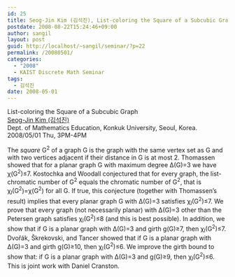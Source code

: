 ```yaml
---
id: 25
title: Seog-Jin Kim (김석진), List-coloring the Square of a Subcubic Graph
postdate: 2008-08-22T15:24:46+09:00
author: sangil
layout: post
guid: http://localhost/~sangil/seminar/?p=22
permalink: /20080501/
categories:
  - "2008"
  - KAIST Discrete Math Seminar
tags:
  - 김석진
date: 2008-05-01
---
```

<div class="talk">
  List-coloring the Square of a Subcubic Graph
</div>

<div class="speaker">
  <a href="http://home.konkuk.ac.kr/~skim12/">Seog-Jin Kim (김석진)</a><br />Dept. of Mathematics Education, Konkuk University, Seoul, Korea.
</div>

<div class="date">
  2008/05/01 Thu, 3PM-4PM
</div>

<div class="abstract">
  <p>
    The <em>square</em> G<sup>2</sup> of a graph G is the graph with the same vertex set as G and with two vertices adjacent if their distance in G is at most 2. Thomassen showed that for a planar graph G with maximum degree Δ(G)=3 we have χ(G<sup>2</sup>)≤7. Kostochka and Woodall conjectured that for every graph, the list-chromatic number of G<sup>2</sup> equals the chromatic number of G<sup>2</sup>, that is χ<sub>l</sub>(G<sup>2</sup>)=χ(G<sup>2</sup>) for all G. If true, this conjecture (together with Thomassen&#8217;s result) implies that every planar graph G with Δ(G)=3 satisfies χ<sub>l</sub>(G<sup>2</sup>)≤7. We prove that every graph (not necessarily planar) with Δ(G)=3 other than the Petersen graph satisfies χ<sub>l</sub>(G<sup>2</sup>)≤8 (and this is best possible). In addition, we show that if G is a planar graph with Δ(G)=3 and girth g(G)≥7, then χ<sub>l</sub>(G<sup>2</sup>)≤7. Dvořák, Škrekovski, and Tancer showed that if G is a planar graph with Δ(G)=3 and girth g(G)≥10, then χ<sub>l</sub>(G<sup>2</sup>)≤6. We improve the girth bound to show that: if G is a planar graph with Δ(G)=3 and g(G)≥9, then χ<sub>l</sub>(G<sup>2</sup>)≤6. This is joint work with Daniel Cranston.</div>